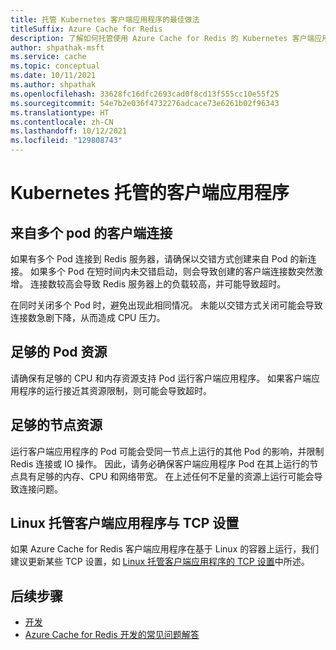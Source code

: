 ```yaml
---
title: 托管 Kubernetes 客户端应用程序的最佳做法
titleSuffix: Azure Cache for Redis
description: 了解如何托管使用 Azure Cache for Redis 的 Kubernetes 客户端应用程序。
author: shpathak-msft
ms.service: cache
ms.topic: conceptual
ms.date: 10/11/2021
ms.author: shpathak
ms.openlocfilehash: 33628fc16dfc2693cad0f8cd13f555cc10e55f25
ms.sourcegitcommit: 54e7b2e036f4732276adcace73e6261b02f96343
ms.translationtype: HT
ms.contentlocale: zh-CN
ms.lasthandoff: 10/12/2021
ms.locfileid: "129808743"
---
```

# <a name="kubernetes-hosted-client-application"></a>Kubernetes 托管的客户端应用程序

## <a name="client-connections-from-multiple-pods"></a>来自多个 pod 的客户端连接

如果有多个 Pod 连接到 Redis 服务器，请确保以交错方式创建来自 Pod 的新连接。 如果多个 Pod 在短时间内未交错启动，则会导致创建的客户端连接数突然激增。 连接数较高会导致 Redis 服务器上的负载较高，并可能导致超时。

在同时关闭多个 Pod 时，避免出现此相同情况。 未能以交错方式关闭可能会导致连接数急剧下降，从而造成 CPU 压力。

## <a name="sufficient-pod-resources"></a>足够的 Pod 资源

请确保有足够的 CPU 和内存资源支持 Pod 运行客户端应用程序。 如果客户端应用程序的运行接近其资源限制，则可能会导致超时。

## <a name="sufficient-node-resources"></a>足够的节点资源

运行客户端应用程序的 Pod 可能会受同一节点上运行的其他 Pod 的影响，并限制 Redis 连接或 IO 操作。 因此，请务必确保客户端应用程序 Pod 在其上运行的节点具有足够的内存、CPU 和网络带宽。 在上述任何不足量的资源上运行可能会导致连接问题。

## <a name="linux-hosted-client-applications-and-tcp-settings"></a>Linux 托管客户端应用程序与 TCP 设置

如果 Azure Cache for Redis 客户端应用程序在基于 Linux 的容器上运行，我们建议更新某些 TCP 设置，如 [Linux 托管客户端应用程序的 TCP 设置](cache-best-practices-connection.md#tcp-settings-for-linux-hosted-client-applications)中所述。

## <a name="next-steps"></a>后续步骤

- [开发](cache-best-practices-development.md)
- [Azure Cache for Redis 开发的常见问题解答](cache-development-faq.yml)
